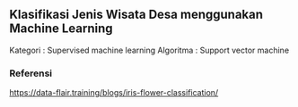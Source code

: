 ## Klasifikasi Jenis Wisata Desa menggunakan Machine Learning
Kategori  : Supervised machine learning
Algoritma : Support vector machine
### Referensi
https://data-flair.training/blogs/iris-flower-classification/
